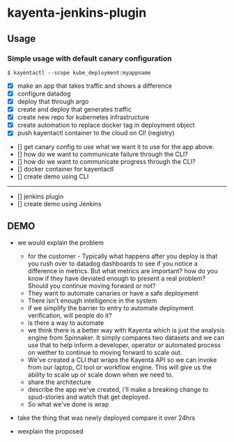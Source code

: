 # kayenta-jenkins-plugin

## Usage

### Simple usage with default canary configuration
```shell
$ kayentactl --scope kube_deployment:myappname
```

- [x] make an app that takes traffic and shows a difference
- [x] configure datadog
- [x] deploy that through argo
- [x] create and deploy that generates traffic
- [x] create new repo for kubernetes infrastructure
- [x] create automation to replace docker tag in deployment object
- [x] push kayentactl container to the cloud on CI! (registry)
- [] get canary config to use what we want it to use for the app above.
- [] how do we want to communicate failure through the CLI? 
- [] how do we want to communicate progress through the CLI? 
- [] docker container for kayentactl
- [] create demo using CLI
-----------------------------------
- [] jenkins plugin
- [] create demo using Jenkins


## DEMO
* we would explain the problem
  * for the customer - Typically what happens after you deploy is that you rush over to datadog dashboards to see if you notice a difference in metrics. But what metrics are important? how do you know if they have deviated enough to present a real problem? Should you continue moving forward or not? 
  * They want to automate canaries or have a safe deployment
  * There isn't enough intelligence in the system
  * if we simplify the barrier to entry to automate deployment verification, will people do it?
  * is there a way to automate 
  * we think there is a better way with Kayenta which is just the analysis engine from Spinnaker. It simply compares two datasets and we can use that to help inform a developer, operator or automated process on wether to continue to moving forward to scale out.
  * We've created a CLI that wraps the Kayenta API so we can invoke from our laptop, CI tool or workflow engine. This will give us the ability to scale up or scale down when we need to.
  * share the architecture 
  * describe the app we've created, i'll make a breaking change to spud-stories and watch that get deployed.
  * So what we've done is wrap 
  
* take the thing that was newly deployed compare it over 24hrs
* wexplain the proposed

